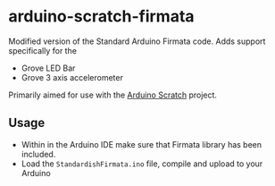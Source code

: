 # arduino-scratch-firmata

Modified version of the Standard Arduino Firmata code. Adds support specifically for the

- Grove LED Bar
- Grove 3 axis accelerometer

Primarily aimed for use with the [Arduino Scratch](https://github.com/ampretia/arduino-scratch) project.

## Usage

- Within in the Arduino IDE make sure that Firmata library has been included. 
- Load the `StandardishFirmata.ino` file, compile and upload to your Arduino

